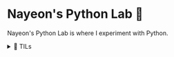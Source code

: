 # Nayeon's Python Lab 🐍

Nayeon's Python Lab is where I experiment with Python.

<details>
    <summary>🧪 TILs</summary>
    <ul>
        <li><code>zen_of_python.py</code>: If you <code>import this</code>, you can see the Zen of Python.</li>
        <li><code>insertion_sort.py</code> & <code>selection_sort.py</code></li>
        <li>
            <code>looping_with_iterators.py</code>: Iterables can be passed to the <code>iter()</code> function
            to get an iterator for them. Iterators can be passed to the <code>next()</code> function which gives
            their next item or raises <code>StopIteration</code>.
        </li>
    </ul>
</details>
